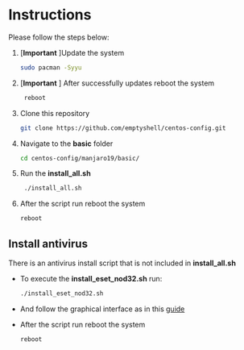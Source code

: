 # Instructions

Please follow the steps below:
1. [**Important** ]Update the system
	```bash
	sudo pacman -Syyu
	```
2. [**Important** ] After successfully updates reboot the system
	```bash 
	 reboot
	 ```
3.  Clone this repository
	```bash
	git clone https://github.com/emptyshell/centos-config.git
	```
4.  Navigate to the **basic** folder
	```bash
	cd centos-config/manjaro19/basic/
	```
5.  Run the **install_all.sh**
	```bash
	 ./install_all.sh
	 ```
6.  After the script run reboot the system
	```bash
	reboot
	```
## Install antivirus
There is an antivirus install script that is not included in **install_all.sh**
* To execute the **install_eset_nod32.sh** run:

	```bash
	./install_eset_nod32.sh
	```
	
* And follow the graphical interface as in this [guide](https://support.eset.com/en/kb2653-download-and-install-eset-nod32-antivirus-4-for-linux-desktop)

* After the script run reboot the system
	```bash
	reboot
	```
